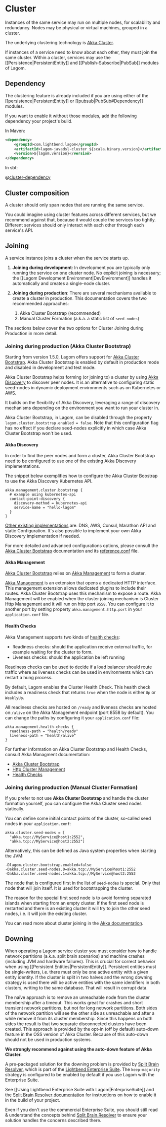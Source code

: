 # Cluster

Instances of the same service may run on multiple nodes, for scalability and redundancy. Nodes may be physical or virtual machines, grouped in a cluster.

The underlying clustering technology is [Akka Cluster](https://doc.akka.io/docs/akka/2.5/cluster-usage.html?language=java).

If instances of a service need to know about each other, they must join the same cluster. Within a cluster, services may use the [[Persistence|PersistentEntity]] and [[Publish-Subscribe|PubSub]] modules of Lagom.

## Dependency

The clustering feature is already included if you are using either of the [[persistence|PersistentEntity]] or [[pubsub|PubSub#Dependency]] modules.

If you want to enable it without those modules, add the following dependency your project's build.

In Maven:

```xml
<dependency>
    <groupId>com.lightbend.lagom</groupId>
    <artifactId>lagom-javadsl-cluster_${scala.binary.version}</artifactId>
    <version>${lagom.version}</version>
</dependency>
```

In sbt:

@[cluster-dependency](code/build-cluster.sbt)

## Cluster composition

A cluster should only span nodes that are running the same service.

You could imagine using cluster features across different services, but we recommend against that, because it would couple the services too tightly. Different services should only interact with each other through each service's API.

## Joining

A service instance joins a cluster when the service starts up.

1. **Joining during development**:  In development you are typically only running the service on one cluster node. No explicit joining is necessary; the [[Lagom Development Environment|DevEnvironment]] handles it automatically and creates a single-node cluster.

1. **Joining during production**: There are several mechanisms available to create a cluster in production. This documentation covers the two recommended approaches:
    1. Akka Cluster Bootstrap (recommended)
    2. Manual Cluster Formation (a.k.a. a static list of `seed-nodes`)

The sections below cover the two options for Cluster Joining during Production in more detail.

### Joining during production (Akka Cluster Bootstrap)

Starting from version 1.5.0, Lagom offers support for [Akka Cluster Bootstrap](https://developer.lightbend.com/docs/akka-management/1.0.0-RC2/bootstrap/). Akka Cluster Bootstrap is enabled by default in production mode and disabled in development and test mode.

Akka Cluster Bootstrap helps forming (or joining to) a cluster by using [Akka Discovery](https://doc.akka.io/docs/akka/2.5/discovery/index.html) to discover peer nodes. It is an alternative to configuring static seed-nodes in dynamic deployment environments such as on Kubernetes or AWS.

It builds on the flexibility of Akka Discovery, leveraging a range of discovery mechanisms depending on the environment you want to run your cluster in.

Akka Cluster Bootstrap, in Lagom, can be disabled through the property `lagom.cluster.bootstrap.enabled = false`. Note that this configuration flag has no effect if you declare seed-nodes explicitly in which case Akka Cluster Bootstrap won't be used.

#### Akka Discovery

In order to find the peer nodes and form a cluster, Akka Cluster Bootstrap need to be configured to use one of the existing Akka Discovery implementations.

The snippet below exemplifies how to configure the Akka Cluster Boostrap to use the Akka Discovery Kubernetes API.

```
akka.management.cluster.bootstrap {
  # example using kubernetes-api
  contact-point-discovery {
    discovery-method = kubernetes-api
    service-name = "hello-lagom"
  }
}
```
[Other existing implementations](https://developer.lightbend.com/docs/akka-management/current/discovery/index.html) are: DNS, AWS, Consul, Marathon API and static Configuration. It's also possible to implement your own Akka Discovery implementation if needed.

For more detailed and advanced configurations options, please consult the [Akka Cluster Bootstrap](https://developer.lightbend.com/docs/akka-management/1.0.0-RC2/bootstrap/) documentation and its [reference.conf](https://github.com/akka/akka-management/blob/v1.0.0-RC2/cluster-bootstrap/src/main/resources/reference.conf) file.


#### Akka Management

[Akka Cluster Bootstrap](https://developer.lightbend.com/docs/akka-management/1.0.0-RC2/bootstrap/) relies on [Akka Management](https://developer.lightbend.com/docs/akka-management/1.0.0-RC2/akka-management.html) to form a cluster.

[Akka Management](https://developer.lightbend.com/docs/akka-management/1.0.0-RC2/akka-management.html) is an extension that opens a dedicated HTTP interface. This management extension allows dedicated plugins to include their routes. Akka Cluster Bootstrap uses this mechanism to expose a route. Akka Management will be enabled when the cluster joining mechanism is Cluster Http Management and it will run on http port `8558`. You can configure it to another port by setting property `akka.management.http.port` in your `application.conf` file.

#### Health Checks

Akka Management supports two kinds of [health checks](https://developer.lightbend.com/docs/akka-management/1.0.0-RC2/healthchecks.html):

  * Readiness checks: should the application receive external traffic, for example waiting for the cluster to form.
  * Liveness checks: should the application be left running

Readiness checks can be used to decide if a load balancer should route traffic where as liveness checks can be used in environments which can restart a hung process.

By default, Lagom enables the Cluster Health Check. This health check includes a readiness check that returns `true` when the node is either `Up` or `WeaklyUp`.

All readiness checks are hosted on `/ready` and liveness checks are hosted on `/alive` on the Akka Management endpoint (port 8558 by default). You can change the paths by configuring it your `application.conf` file:

```
akka.management.health-checks {
  readiness-path = "health/ready"
  liveness-path = "health/alive"
}
```
For further information on Akka Cluster Bootstrap and Health Checks, consult Akka Managment documentation:
 * [Akka Cluster Bootstrap](https://developer.lightbend.com/docs/akka-management/1.0.0-RC2/bootstrap/)
 * [Http Cluster Management](https://developer.lightbend.com/docs/akka-management/1.0.0-RC2/cluster-http-management.html)
 * [Health Checks](https://developer.lightbend.com/docs/akka-management/1.0.0-RC2/healthchecks.html)

### Joining during production (Manual Cluster Formation)

If you prefer to not use **Akka Cluster Bootstrap** and handle the cluster formation yourself, you can configure the Akka Cluster seed nodes statically.

You can define some initial contact points of the cluster, so-called seed nodes in your `application.conf`:

```
akka.cluster.seed-nodes = [
  "akka.tcp://MyService@host1:2552",
  "akka.tcp://MyService@host2:2552"]
```

Alternatively, this can be defined as Java system properties when starting the JVM:

```
-Dlagom.cluster.bootstrap.enabled=false
-Dakka.cluster.seed-nodes.0=akka.tcp://MyService@host1:2552
-Dakka.cluster.seed-nodes.1=akka.tcp://MyService@host2:2552
```

The node that is configured first in the list of `seed-nodes` is special. Only that node that will join itself. It is used for bootstrapping the cluster.

The reason for the special first seed node is to avoid forming separated islands when starting from an empty cluster. If the first seed node is restarted and there is an existing cluster it will try to join the other seed nodes, i.e. it will join the existing cluster.

You can read more about cluster joining in the [Akka documentation](https://doc.akka.io/docs/akka/2.5/cluster-usage.html?language=java#joining-to-seed-nodes).

## Downing

When operating a Lagom service cluster you must consider how to handle network partitions (a.k.a. split brain scenarios) and machine crashes (including JVM and hardware failures). This is crucial for correct behavior when using [[Persistent Entities|PersistentEntity]]. Persistent entities must be single-writers, i.e. there must only be one active entity with a given entity identity. If the cluster is split in two halves and the wrong downing strategy is used there will be active entities with the same identifiers in both clusters, writing to the same database. That will result in corrupt data.

The naïve approach is to remove an unreachable node from the cluster membership after a timeout. This works great for crashes and short transient network partitions, but not for long network partitions. Both sides of the network partition will see the other side as unreachable and after a while remove it from its cluster membership. Since this happens on both sides the result is that two separate disconnected clusters have been created. This approach is provided by the opt-in (off by default) auto-down feature in the OSS version of Akka Cluster. Because of this auto-down should not be used in production systems.

**We strongly recommend against using the auto-down feature of Akka Cluster.**

A pre-packaged solution for the downing problem is provided by [Split Brain Resolver](https://developer.lightbend.com/docs/akka-commercial-addons/current/split-brain-resolver.html), which is part of the [Lightbend Enterprise Suite](https://www.lightbend.com/platform/production). The `keep-majority` strategy is configured to be enabled by default if you use Lagom with the Enterprise Suite.

See [[Using Lightbend Enterprise Suite with Lagom|EnterpriseSuite]] and the [Split Brain Resolver documentation](https://developer.lightbend.com/docs/akka-commercial-addons/current/split-brain-resolver.html) for instructions on how to enable it in the build of your project.

Even if you don't use the commercial Enterprise Suite, you should still read & understand the concepts behind [Split Brain Resolver](https://developer.lightbend.com/docs/akka-commercial-addons/current/split-brain-resolver.html) to ensure your solution handles the concerns described there.
